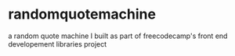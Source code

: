 # randomquotemachine
a random quote machine I built as part of freecodecamp's front end developement libraries project
